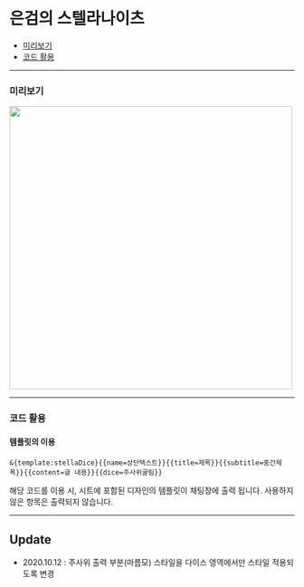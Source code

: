 # 은검의 스텔라나이츠
* [미리보기](#미리보기)
* [코드 활용](#코드-활용)

------------------------------

### 미리보기
<img src="https://raw.githubusercontent.com/tateck-develop/roll20CustomSheet/main/stella/stella_BASIC/guide.png" width="500px"></img>

* * *

### 코드 활용
#### 템플릿의 이용
```
&{template:stellaDice}{{name=상단텍스트}}{{title=제목}}{{subtitle=중간제목}}{{content=글 내용}}{{dice=주사위굴림}}
```
해당 코드를 이용 시, 시트에 포함된 디자인의 템플릿이 채팅창에 출력 됩니다.
사용하지 않은 항목은 출력되지 않습니다.

------------------------------
## Update
* 2020.10.12 : 주사위 출력 부분(마름모) 스타일을 다이스 영역에서만 스타일 적용되도록 변경
